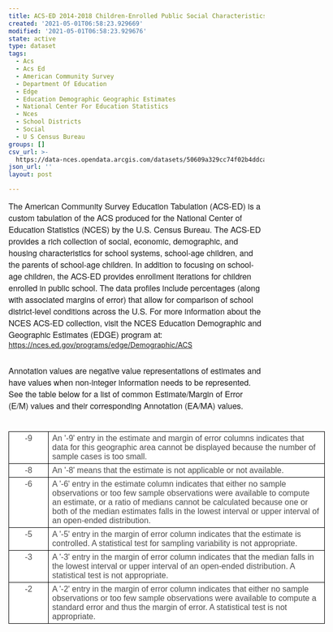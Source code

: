 ```yaml
---
title: ACS-ED 2014-2018 Children-Enrolled Public Social Characteristics (CDP02)
created: '2021-05-01T06:58:23.929669'
modified: '2021-05-01T06:58:23.929676'
state: active
type: dataset
tags:
  - Acs
  - Acs Ed
  - American Community Survey
  - Department Of Education
  - Edge
  - Education Demographic Geographic Estimates
  - National Center For Education Statistics
  - Nces
  - School Districts
  - Social
  - U S Census Bureau
groups: []
csv_url: >-
  https://data-nces.opendata.arcgis.com/datasets/50609a329cc74f02b4ddca6b251df6be_1.csv?outSR=%7B%22latestWkid%22%3A3857%2C%22wkid%22%3A102100%7D
json_url: ''
layout: post

---
```

<span style='font-family:&quot;Avenir Next W01&quot;, &quot;Avenir Next W00&quot;, &quot;Avenir Next&quot;, Avenir, &quot;Helvetica Neue&quot;, sans-serif; font-size:16px;'>The American Community Survey Education Tabulation (ACS-ED) is a custom tabulation of the ACS produced for the National Center of Education Statistics (NCES) by the U.S. Census Bureau. The ACS-ED provides a rich collection of social, economic, demographic, and housing characteristics for school systems, school-age children, and the parents of school-age children. In addition to focusing on school-age children, the ACS-ED provides enrollment iterations for children enrolled in public school. The data profiles include percentages (along with associated margins of error) that allow for comparison of school district-level conditions across the U.S. For more information about the NCES ACS-ED collection, visit the NCES Education Demographic and Geographic Estimates (EDGE) program at: </span><a href='https://nces.ed.gov/programs/edge/Demographic/ACS' rel='nofollow ugc' style='color:rgb(0, 121, 193); text-decoration-line:none; font-family:&quot;Avenir Next W01&quot;, &quot;Avenir Next W00&quot;, &quot;Avenir Next&quot;, Avenir, &quot;Helvetica Neue&quot;, sans-serif; font-size:16px;' target='_blank'>https://nces.ed.gov/programs/edge/Demographic/ACS</a><div><br /></div><div><div style='font-family:&quot;Avenir Next W01&quot;, &quot;Avenir Next W00&quot;, &quot;Avenir Next&quot;, Avenir, &quot;Helvetica Neue&quot;, sans-serif; font-size:16px;'>Annotation values are negative value representations of estimates and have values when non-integer information needs to be represented. See the table below for a list of common Estimate/Margin of Error (E/M) values and their corresponding Annotation (EA/MA) values.</div><div style='font-family:&quot;Avenir Next W01&quot;, &quot;Avenir Next W00&quot;, &quot;Avenir Next&quot;, Avenir, &quot;Helvetica Neue&quot;, sans-serif; font-size:16px;'><br /></div></div><div style='font-family:&quot;Avenir Next W01&quot;, &quot;Avenir Next W00&quot;, &quot;Avenir Next&quot;, Avenir, &quot;Helvetica Neue&quot;, sans-serif; font-size:16px;'><table border='0' cellpadding='0' cellspacing='0' style='width:467.5pt;background:white;border-collapse:collapse;mso-yfti-tbllook:
 1184;mso-padding-alt:0in 0in 0in 0in' width='623'>
 <tbody><tr style='mso-yfti-irow:0;mso-yfti-firstrow:yes'>
  <td style='width:49.25pt;border:solid windowtext 1.0pt;
  padding:0in 5.4pt 0in 5.4pt' valign='top' width='66'>
  <p align='center' style='margin-top:3.0pt;margin-right:0in;
  margin-bottom:3.0pt;margin-left:0in;text-align:center;line-height:normal'><span style='font-family:&quot;Helvetica&quot;,sans-serif;color:#4C4C4C;background:white'>-9</span></p>
  </td>
  <td style='width:418.25pt;border:solid windowtext 1.0pt;
  border-left:none;padding:0in 5.4pt 0in 5.4pt' valign='top' width='558'>
  <p style='margin-top:3.0pt;margin-right:0in;margin-bottom:
  3.0pt;margin-left:0in;line-height:normal'><span style='font-family:&quot;Helvetica&quot;,sans-serif;
  color:#4C4C4C;background:white'>An '-9' entry in the estimate and margin of
  error columns indicates that data for this geographic area cannot be
  displayed because the number of sample cases is too small.</span></p>
  </td>
 </tr>
 <tr style='mso-yfti-irow:1'>
  <td style='width:49.25pt;border:solid windowtext 1.0pt;
  border-top:none;padding:0in 5.4pt 0in 5.4pt' valign='top' width='66'>
  <p align='center' style='margin-top:3.0pt;margin-right:0in;
  margin-bottom:3.0pt;margin-left:0in;text-align:center;line-height:normal'><span style='font-family:&quot;Helvetica&quot;,sans-serif;color:#4C4C4C;background:white'>-8</span></p>
  </td>
  <td style='width:418.25pt;border-top:none;border-left:
  none;border-bottom:solid windowtext 1.0pt;border-right:solid windowtext 1.0pt;
  padding:0in 5.4pt 0in 5.4pt' valign='top' width='558'>
  <p style='margin-top:3.0pt;margin-right:0in;margin-bottom:
  3.0pt;margin-left:0in;line-height:normal'><span style='font-family:&quot;Helvetica&quot;,sans-serif;
  color:#4C4C4C;background:white'>An '-8' means that the estimate is not
  applicable or not available.</span></p>
  </td>
 </tr>
 <tr style='mso-yfti-irow:2'>
  <td style='width:49.25pt;border:solid windowtext 1.0pt;
  border-top:none;padding:0in 5.4pt 0in 5.4pt' valign='top' width='66'>
  <p align='center' style='margin-top:3.0pt;margin-right:0in;
  margin-bottom:3.0pt;margin-left:0in;text-align:center;line-height:normal'><span style='font-family:&quot;Helvetica&quot;,sans-serif;color:#4C4C4C;background:white'>-6</span></p>
  </td>
  <td style='width:418.25pt;border-top:none;border-left:
  none;border-bottom:solid windowtext 1.0pt;border-right:solid windowtext 1.0pt;
  padding:0in 5.4pt 0in 5.4pt' valign='top' width='558'>
  <p style='margin-top:3.0pt;margin-right:0in;margin-bottom:
  3.0pt;margin-left:0in;line-height:normal'><span style='font-family:&quot;Helvetica&quot;,sans-serif;
  color:#4C4C4C;background:white'>A '-6' entry in the estimate column indicates
  that either no sample observations or too few sample observations were
  available to compute an   estimate, or a ratio of medians cannot be
  calculated because one or both of the median estimates falls in the lowest
  interval or upper interval of an open-ended distribution.</span></p>
  </td>
 </tr>
 <tr style='mso-yfti-irow:3'>
  <td style='width:49.25pt;border:solid windowtext 1.0pt;
  border-top:none;padding:0in 5.4pt 0in 5.4pt' valign='top' width='66'>
  <p align='center' style='margin-top:3.0pt;margin-right:0in;
  margin-bottom:3.0pt;margin-left:0in;text-align:center;line-height:normal'><span style='font-family:&quot;Helvetica&quot;,sans-serif;color:#4C4C4C;background:white'>-5</span></p>
  </td>
  <td style='width:418.25pt;border-top:none;border-left:
  none;border-bottom:solid windowtext 1.0pt;border-right:solid windowtext 1.0pt;
  padding:0in 5.4pt 0in 5.4pt' valign='top' width='558'>
  <p style='margin-top:3.0pt;margin-right:0in;margin-bottom:
  3.0pt;margin-left:0in;line-height:normal'><span style='font-family:&quot;Helvetica&quot;,sans-serif;
  color:#4C4C4C;background:white'>A '-5' entry in the margin of error column
  indicates that the estimate is controlled. A statistical test for sampling
  variability is not appropriate.</span></p>
  </td>
 </tr>
 <tr style='mso-yfti-irow:4'>
  <td style='width:49.25pt;border:solid windowtext 1.0pt;
  border-top:none;padding:0in 5.4pt 0in 5.4pt' valign='top' width='66'>
  <p align='center' style='margin-top:3.0pt;margin-right:0in;
  margin-bottom:3.0pt;margin-left:0in;text-align:center;line-height:normal'><span style='font-family:&quot;Helvetica&quot;,sans-serif;color:#4C4C4C;background:white'>-3</span></p>
  </td>
  <td style='width:418.25pt;border-top:none;border-left:
  none;border-bottom:solid windowtext 1.0pt;border-right:solid windowtext 1.0pt;
  padding:0in 5.4pt 0in 5.4pt' valign='top' width='558'>
  <p style='margin-top:3.0pt;margin-right:0in;margin-bottom:
  3.0pt;margin-left:0in;line-height:normal'><span style='font-family:&quot;Helvetica&quot;,sans-serif;
  color:#4C4C4C;background:white'>A '-3' entry in the margin of error column indicates
  that the median falls in the lowest interval or upper interval of an
  open-ended distribution. A statistical test is not appropriate.</span></p>
  </td>
 </tr>
 <tr style='mso-yfti-irow:5;mso-yfti-lastrow:yes'>
  <td style='width:49.25pt;border:solid windowtext 1.0pt;
  border-top:none;padding:0in 5.4pt 0in 5.4pt' valign='top' width='66'>
  <p align='center' style='margin-top:3.0pt;margin-right:0in;
  margin-bottom:3.0pt;margin-left:0in;text-align:center;line-height:normal'><span style='font-family:&quot;Helvetica&quot;,sans-serif;color:#4C4C4C;background:white'>-2</span></p>
  </td>
  <td style='width:418.25pt;border-top:none;border-left:
  none;border-bottom:solid windowtext 1.0pt;border-right:solid windowtext 1.0pt;
  padding:0in 5.4pt 0in 5.4pt' valign='top' width='558'>
  <p style='margin-top:3.0pt;margin-right:0in;margin-bottom:
  3.0pt;margin-left:0in;line-height:normal'><span style='font-family:&quot;Helvetica&quot;,sans-serif;
  color:#4C4C4C;background:white'>A '-2' entry in the margin of error column
  indicates that either no sample observations or too few sample observations
  were available to compute a standard error and thus the margin of error. A
  statistical test is not appropriate.</span></p>
  </td>
 </tr>
</tbody></table><br /></div>
